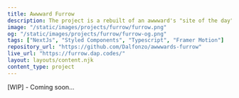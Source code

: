 ```yaml
---
title: Awwward Furrow
description: The project is a rebuilt of an awwward's "site of the day" winning page. The idea behind this was to get a better understanding of the canvas and to make some awesome animations.
image: "/static/images/projects/furrow/furrow.png"
og: "/static/images/projects/furrow/furrow-og.png"
tags: ["NextJs", "Styled Components", "Typescript", "Framer Motion"]
repository_url: "https://github.com/Dalfonzo/awwwards-furrow"
live_url: "https://furrow.dap.codes/"
layout: layouts/content.njk
content_type: project
---
```


<p>[WIP] - Coming soon...</p>
